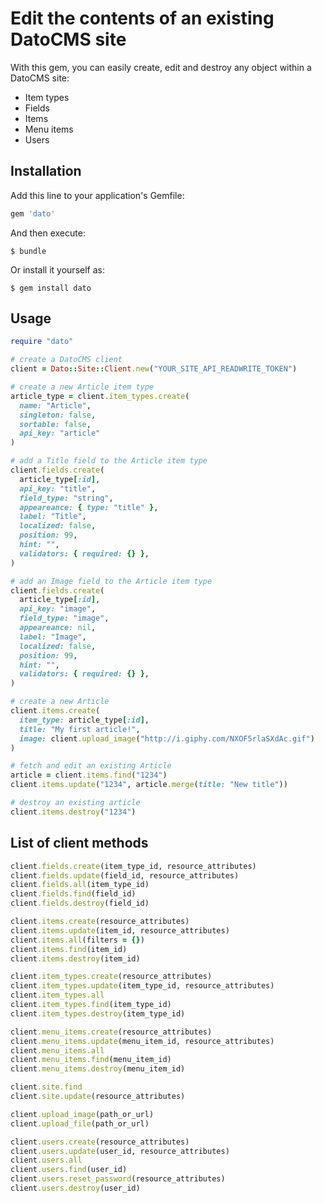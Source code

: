 # Edit the contents of an existing DatoCMS site

With this gem, you can easily create, edit and destroy any object within a DatoCMS site:

* Item types
* Fields
* Items
* Menu items
* Users

## Installation

Add this line to your application's Gemfile:

```ruby
gem 'dato'
```

And then execute:

    $ bundle

Or install it yourself as:

    $ gem install dato

## Usage

```ruby
require "dato"

# create a DatoCMS client
client = Dato::Site::Client.new("YOUR_SITE_API_READWRITE_TOKEN")

# create a new Article item type
article_type = client.item_types.create(
  name: "Article",
  singleton: false,
  sortable: false,
  api_key: "article"
)

# add a Title field to the Article item type
client.fields.create(
  article_type[:id],
  api_key: "title",
  field_type: "string",
  appeareance: { type: "title" },
  label: "Title",
  localized: false,
  position: 99,
  hint: "",
  validators: { required: {} },
)

# add an Image field to the Article item type
client.fields.create(
  article_type[:id],
  api_key: "image",
  field_type: "image",
  appeareance: nil,
  label: "Image",
  localized: false,
  position: 99,
  hint: "",
  validators: { required: {} },
)

# create a new Article
client.items.create(
  item_type: article_type[:id],
  title: "My first article!",
  image: client.upload_image("http://i.giphy.com/NXOF5rlaSXdAc.gif")
)

# fetch and edit an existing Article
article = client.items.find("1234")
client.items.update("1234", article.merge(title: "New title"))

# destroy an existing article
client.items.destroy("1234")
```

## List of client methods

```ruby
client.fields.create(item_type_id, resource_attributes)
client.fields.update(field_id, resource_attributes)
client.fields.all(item_type_id)
client.fields.find(field_id)
client.fields.destroy(field_id)

client.items.create(resource_attributes)
client.items.update(item_id, resource_attributes)
client.items.all(filters = {})
client.items.find(item_id)
client.items.destroy(item_id)

client.item_types.create(resource_attributes)
client.item_types.update(item_type_id, resource_attributes)
client.item_types.all
client.item_types.find(item_type_id)
client.item_types.destroy(item_type_id)

client.menu_items.create(resource_attributes)
client.menu_items.update(menu_item_id, resource_attributes)
client.menu_items.all
client.menu_items.find(menu_item_id)
client.menu_items.destroy(menu_item_id)

client.site.find
client.site.update(resource_attributes)

client.upload_image(path_or_url)
client.upload_file(path_or_url)

client.users.create(resource_attributes)
client.users.update(user_id, resource_attributes)
client.users.all
client.users.find(user_id)
client.users.reset_password(resource_attributes)
client.users.destroy(user_id)
```
